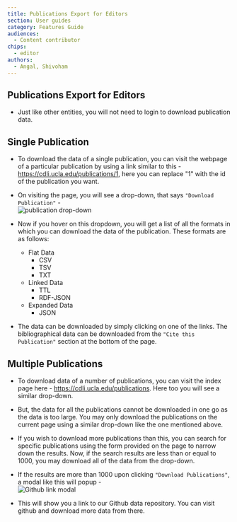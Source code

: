 ```yaml
---
title: Publications Export for Editors
section: User guides
category: Features Guide
audiences:
  - Content contributor
chips:
  - editor
authors:
  - Angal, Shivoham
---
```


## Publications Export for Editors

- Just like other entities, you will not need to login to download publication data.

## Single Publication

- To download the data of a single publication, you can visit the webpage of a particular publication by using a link similar to this - https://cdli.ucla.edu/publications/1, here you can replace "1" with the id of the publication you want.

- On visiting the page, you will see a drop-down, that says `"Download Publication"` - <br>
![publication drop-down](/cdli-docs/images/publication-dd.png)

- Now if you hover on this dropdown, you will get a list of all the formats in which you can download the data of the publication. These formats are as follows:
  - Flat Data
    - CSV
    - TSV
    - TXT
  - Linked Data
    - TTL
    - RDF-JSON
  - Expanded Data 
    - JSON

- The data can be downloaded by simply clicking on one of the links. The bibliographical data can be downloaded from the `"Cite this Publication"` section at the bottom of the page.

## Multiple Publications

- To download data of a number of publications, you can visit the index page here - https://cdli.ucla.edu/publications. Here too you will see a similar drop-down.

- But, the data for all the publications cannot be downloaded in one go as the data is too large. You may only download the publications on the current page using a similar drop-down like the one mentioned above.

- If you wish to download more publications than this, you can search for specific publications using the form provided on the page to narrow down the results. Now, if the search results are less than or equal to 1000, you may download all of the data from the drop-down.

- If the results are more than 1000 upon clicking `"Download Publications"`, a modal like this will popup - <br>
![Github link modal](/cdli-docs/images/publications-modal.png)

- This will show you a link to our Github data repository. You can visit github and download more data from there.
